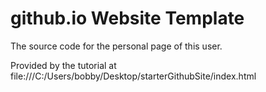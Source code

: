 # github.io Website Template
The source code for the personal page of this user.

Provided by the tutorial at file:///C:/Users/bobby/Desktop/starterGithubSite/index.html
